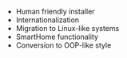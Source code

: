 ﻿- Human friendly installer
- Internationalization
- Migration to Linux-like systems
- SmartHome functionality
- Conversion to OOP-like style
